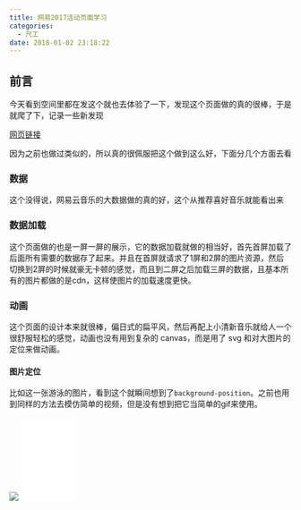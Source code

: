 ```yaml
---
title: 网易2017活动页面学习
categories:
  - 尺工
date: 2018-01-02 23:18:22
---
```

<p></p>
<!-- more -->

## 前言
今天看到空间里都在发这个就也去体验了一下，发现这个页面做的真的很棒，于是就爬了下，记录一些新发现

[网页链接](http://music.163.com/nact/year2017_29?uid=532A6E379B3834F6A508AFE156BFF50D)

因为之前也做过类似的，所以真的很佩服把这个做到这么好，下面分几个方面去看

### 数据
这个没得说，网易云音乐的大数据做的真的好，这个从推荐喜好音乐就能看出来

### 数据加载
这个页面做的也是一屏一屏的展示，它的数据加载就做的相当好，首先首屏加载了后面所有需要的数据存了起来。并且在首屏就请求了1屏和2屏的图片资源，然后切换到2屏的时候就豪无卡顿的感觉，而且到二屏之后加载三屏的数据，且基本所有的图片都做的是cdn，这样使图片的加载速度更快。

### 动画
这个页面的设计本来就很棒，偏日式的扁平风，然后再配上小清新音乐就给人一个很舒服轻松的感觉，动画也没有用到复杂的 canvas，而是用了 svg 和对大图片的定位来做动画。

#### 图片定位
比如这一张游泳的图片，看到这个就瞬间想到了`background-position`。之前也用到同样的方法去模仿简单的视频，但是没有想到把它当简单的gif来使用。

<img src="//s3.music.126.net/nact/s/client/images/year2017/p05/man_repeat.png?d8aa052%E2%80%A6">

<iframe src="/demo/demo_180102/index_man.html" frameborder="no" marginwidth="0" marginheight="0" width="100" height="150" border="1">
1

#### svg

svg这个是用了svg的动画
```js
<animateTransform attributeName="transform" attributeType="XML" type="rotate" from="0 0 0" to="360 90 90" dur="8s" repeatCount="indefinite"></animateTransform>
<animateMotion begin="-1s" dur="4s" rotate="auto" repeatCount="indefinite">
    <mpath xlink:href="#a"></mpath>
</animateMotion>
<path d="M674.09-33.84C342.94 353.33 88.03 549.27-90.66 553.98" id="a"></path>
``` 
对一些很复杂的动画用一般都是用 gif 或者是 canvas 来做，但是 gif 缺点是比较大而且模糊，canvas 则是复杂切消耗大。用 svg 的话以前觉得是兼容不好，但是看到网易都这么搞了看来也没什么了。

<iframe src="/demo/demo_180102/index_sakura.html" frameborder="no" marginwidth="0" marginheight="0" height="300" scrolling="no">

### 其他
还有一些动画就是一些比较简单的，图层叠加，应用时间差，利用 transition animation 来做动画，但是它的设计很好，很巧妙
布局用了px 百分比布局，并做了不同屏幕终端的适配，最小尺寸 320 * 568
整个页面估计用的是 react-cli 写的
